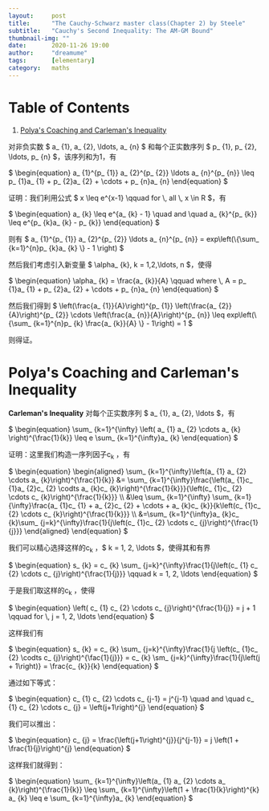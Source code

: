 ```yaml
---
layout:     post
title:      "The Cauchy-Schwarz master class(Chapter 2) by Steele"
subtitle:   "Cauchy's Second Inequality: The AM-GM Bound"
thumbnail-img: ""
date:       2020-11-26 19:00
author:     "dreamume"
tags: 		[elementary]
category:   maths
---
```

<head>
    <script src="https://cdn.mathjax.org/mathjax/latest/MathJax.js?config=TeX-AMS-MML_HTMLorMML" type="text/javascript"></script>
    <script type="text/x-mathjax-config">
        MathJax.Hub.Config({
            tex2jax: {
            skipTags: ['script', 'noscript', 'style', 'textarea', 'pre'],
            inlineMath: [['$','$']]
            }
        });
    </script>
</head>

# Table of Contents

1.  [Polya's Coaching and Carleman's Inequality](#org0beded2)

对非负实数 $ a_ {1}, a_ {2}, \\ldots, a_ {n} $ 和每个正实数序列 $ p_ {1}, p_ {2}, \\ldots, p_ {n} $，该序列和为1，有

$ \\begin{equation} a_ {1}^{p_ {1}} a_ {2}^{p_ {2}} \\ldots a_ {n}^{p_ {n}} \\leq p_ {1}a_ {1} + p_ {2}a_ {2} + \\cdots + p_ {n}a_ {n} \\end{equation} $

证明：我们利用公式 $ x \\leq e^{x-1} \\qquad for \\, all \\, x \\in R $，有

$ \\begin{equation} a_ {k} \\leq e^{a_ {k} - 1} \\quad and \\quad a_ {k}^{p_ {k}} \\leq e^{p_ {k}a_ {k} - p_ {k}} \\end{equation} $

则有 $ a_ {1}^{p_ {1}} a_ {2}^{p_ {2}} \\ldots a_ {n}^{p_ {n}} = exp\\left(\\{\\sum_ {k=1}^{n}p_ {k}a_ {k} \\} - 1 \\right) $

然后我们考虑引入新变量 $ \\alpha_ {k}, k = 1,2,\\ldots, n $，使得

$ \\begin{equation} \\alpha_ {k} = \\frac{a_ {k}}{A} \\qquad where \\, A = p_ {1}a_ {1} + p_ {2}a_ {2} + \\cdots + p_ {n}a_ {n} \\end{equation} $

然后我们得到 $ \\left(\\frac{a_ {1}}{A}\\right)^{p_ {1}} \\left(\\frac{a_ {2}}{A}\\right)^{p_ {2}} \\cdots \\left(\\frac{a_ {n}}{A}\\right)^{p_ {n}} \\leq exp\\left(\\{\\sum_ {k=1}^{n}p_ {k} \\frac{a_ {k}}{A} \\} - 1\\right) = 1 $

则得证。


<a id="org0beded2"></a>

# Polya's Coaching and Carleman's Inequality

**Carleman's Inequality** 对每个正实数序列 $ a_ {1}, a_ {2}, \\ldots $，有

$ \\begin(equation} \\sum_ {k=1}^{\\infty} \\left( a_ {1} a_ {2} \\cdots a_ {k} \\right)^{\\frac{1}{k}} \\leq e \\sum_ {k=1}^{\\infty}a_ {k} \\end{equation} $

证明：这里我们构造一序列因子c<sub>k</sub> ，有

$ \\begin{equation} \\begin{aligned} \\sum_ {k=1}^{\\infty}\\left(a_ {1} a_ {2} \\cdots a_ {k}\\right)^{\\frac{1}{k}} &= \\sum_ {k=1}^{\\infty}\\frac{\\left(a_ {1}c_ {1}a_ {2}c_ {2} \\codts a_ {k}c_ {k}\\right)^{\\frac{1}{k}}}{\\left(c_ {1}c_ {2} \\cdots c_ {k}\\right)^{\\frac{1}{k}}} \\\\ &\\leq \\sum_ {k=1}^{\\infty} \\sum_ {k=1}{\\infty}\\frac{a_ {1}c_ {1} + a_ {2}c_ {2} + \\cdots + a_ {k}c_ {k}}{k\\left(c_ {1}c_ {2} \\cdots c_ {k}\\right)^{\\frac{1}{k}}} \\\\ &=\\sum_ {k=1}^{\\infty}a_ {k}c_ {k}\\sum_ {j=k}^{\\infty}\\frac{1}{j\\left(c_ {1}c_ {2} \\cdots c_ {j}\\right)^{\\frac{1}{j}}} \\end{aligned} \\end{equation} $

我们可以精心选择这样的c<sub>k</sub> ，$ k = 1, 2, \\ldots $，使得其和有界

$ \\begin{equation} s_ {k} = c_ {k} \\sum_ {j=k}^{\\infty}\\frac{1}{j\\left(c_ {1} c_ {2} \\cdots c_ {j}\\right)^{\\frac{1}{j}}} \\qquad k = 1, 2, \\ldots \\end{equation} $

于是我们取这样的c<sub>k</sub> ，使得

$ \\begin{equation} \\left( c_ {1} c_ {2} \\cdots c_ {j}\\right)^{\\frac{1}{j}} = j + 1 \\qquad for \\, j = 1, 2, \\ldots \\end{equation} $

这样我们有

$ \\begin{equation} s_ {k} = c_ {k} \\sum_ {j=k}^{\\infty}\\frac{1}{j \\left(c_ {1}c_ {2} \\codts c_ {j}\\right)^{\\fac{1}{j}}} = c_ {k} \\sm_ {j=k}^{\\infty}\\frac{1}{j\\left(j + 1\\right)} = \\frac{c_ {k}}{k} \\end{equation} $

通过如下等式：

$ \\begin{equation} c_ {1} c_ {2} \\cdots c_ {j-1} = j^{j-1} \\quad and \\quad c_ {1} c_ {2} \\cdots c_ {j} = \\left(j+1\\right)^{j} \\end{equation} $

我们可以推出：

$ \\begin{equation} c_ {j} = \\frac{\\left(j+1\\right)^{j}}{j^{j-1}} = j \\left(1 + \\frac{1}{j}\\right)^{j} \\end{equation} $

这样我们就得到：

$ \\begin{equation} \\sum_ {k=1}^{\\infty}\\left(a_ {1} a_ {2} \\cdots a_ {k}\\right)^{\\frac{1}{k}} \\leq \\sum_ {k=1}^{\\infty}\\left(1 + \\frac{1}{k}\\right)^{k} a_ {k} \\leq e \\sum_ {k=1}^{\\infty}a_ {k} \\end{equation} $
